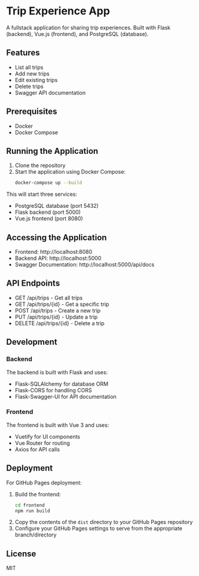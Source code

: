 # Trip Experience App

A fullstack application for sharing trip experiences. Built with Flask (backend), Vue.js (frontend), and PostgreSQL (database).

## Features

- List all trips
- Add new trips
- Edit existing trips
- Delete trips
- Swagger API documentation

## Prerequisites

- Docker
- Docker Compose

## Running the Application

1. Clone the repository
2. Start the application using Docker Compose:
   ```bash
   docker-compose up --build
   ```

This will start three services:
- PostgreSQL database (port 5432)
- Flask backend (port 5000)
- Vue.js frontend (port 8080)

## Accessing the Application

- Frontend: http://localhost:8080
- Backend API: http://localhost:5000
- Swagger Documentation: http://localhost:5000/api/docs

## API Endpoints

- GET /api/trips - Get all trips
- GET /api/trips/{id} - Get a specific trip
- POST /api/trips - Create a new trip
- PUT /api/trips/{id} - Update a trip
- DELETE /api/trips/{id} - Delete a trip

## Development

### Backend

The backend is built with Flask and uses:
- Flask-SQLAlchemy for database ORM
- Flask-CORS for handling CORS
- Flask-Swagger-UI for API documentation

### Frontend

The frontend is built with Vue 3 and uses:
- Vuetify for UI components
- Vue Router for routing
- Axios for API calls

## Deployment

For GitHub Pages deployment:
1. Build the frontend:
   ```bash
   cd frontend
   npm run build
   ```
2. Copy the contents of the `dist` directory to your GitHub Pages repository
3. Configure your GitHub Pages settings to serve from the appropriate branch/directory

## License

MIT 